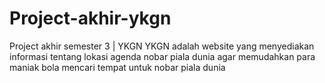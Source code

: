 # Project-akhir-ykgn
Project akhir  semester 3 | YKGN
YKGN adalah website yang menyediakan informasi tentang lokasi agenda nobar piala dunia agar memudahkan para maniak bola mencari tempat untuk nobar piala dunia
